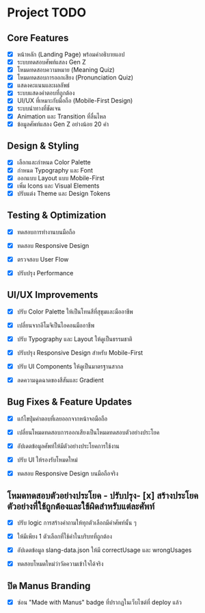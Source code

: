 # Project TODO

## Core Features
- [x] หน้าหลัก (Landing Page) พร้อมคำอธิบายแอป
- [x] ระบบทดสอบศัพท์แสลง Gen Z
- [x] โหมดทดสอบความหมาย (Meaning Quiz)
- [x] โหมดทดสอบการออกเสียง (Pronunciation Quiz)
- [x] แสดงคะแนนและผลลัพธ์
- [x] ระบบแสดงคำตอบที่ถูกต้อง
- [x] UI/UX ที่เหมาะกับมือถือ (Mobile-First Design)
- [x] ระบบนำทางที่ชัดเจน
- [x] Animation และ Transition ที่ลื่นไหล
- [x] ข้อมูลศัพท์แสลง Gen Z อย่างน้อย 20 คำ

## Design & Styling
- [x] เลือกและกำหนด Color Palette
- [x] กำหนด Typography และ Font
- [x] ออกแบบ Layout แบบ Mobile-First
- [x] เพิ่ม Icons และ Visual Elements
- [x] ปรับแต่ง Theme และ Design Tokens

## Testing & Optimization
- [x] ทดสอบการทำงานบนมือถือ
- [x] ทดสอบ Responsive Design
- [x] ตรวจสอบ User Flow
- [x] ปรับปรุง Performance



## UI/UX Improvements
- [x] ปรับ Color Palette ให้เป็นโทนสีที่สุขุมและมืออาชีพ
- [x] เปลี่ยนจากอีโมจิเป็นไอคอนมืออาชีพ
- [x] ปรับ Typography และ Layout ให้ดูเป็นธรรมชาติ
- [x] ปรับปรุง Responsive Design สำหรับ Mobile-First
- [x] ปรับ UI Components ให้ดูเป็นมาตรฐานสากล
- [x] ลดความฉูดฉาดของสีสันและ Gradient



## Bug Fixes & Feature Updates
- [x] แก้ไขปุ่มคำตอบที่เลยออกจากหน้าจอมือถือ
- [x] เปลี่ยนโหมดทดสอบการออกเสียงเป็นโหมดทดสอบตัวอย่างประโยค
- [x] อัปเดตข้อมูลศัพท์ให้มีตัวอย่างประโยคการใช้งาน
- [x] ปรับ UI ให้รองรับโหมดใหม่
- [x] ทดสอบ Responsive Design บนมือถือจริง



## โหมดทดสอบตัวอย่างประโยค - ปรับปรุง- [x] สร้างประโยคตัวอย่างที่ใช้ถูกต้องและใช้ผิดสำหรับแต่ละศัพท์
- [x] ปรับ logic การสร้างคำถามให้ทุกตัวเลือกมีคำศัพท์นั้น ๆ
- [x] ให้มีเพียง 1 ตัวเลือกที่ใช้คำในบริบทที่ถูกต้อง
- [x] อัปเดตข้อมูล slang-data.json ให้มี correctUsage และ wrongUsages
- [x] ทดสอบโหมดใหม่ว่าวัดความเข้าใจได้จริง



## ปิด Manus Branding
- [x] ซ่อน "Made with Manus" badge ที่ปรากฏในเว็บไซต์ที่ deploy แล้ว

